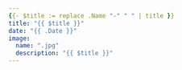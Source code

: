 ```yaml
---
{{- $title := replace .Name "-" " " | title }}
title: "{{ $title }}"
date: "{{ .Date }}"
image:
  name: ".jpg"
  description: "{{ $title }}"
---
```

